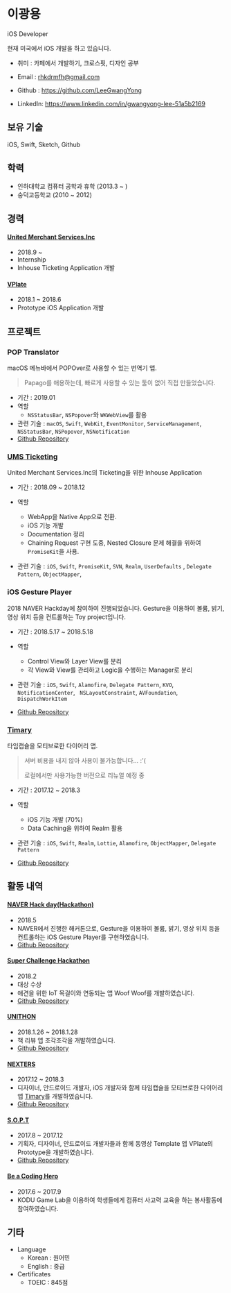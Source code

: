 # 이광용

iOS Developer

현재 미국에서 iOS 개발을 하고 있습니다.

- 취미 : 카페에서 개발하기, 크로스핏, 디자인 공부

- Email : rhkdrmfh@gmail.com
- Github : https://github.com/LeeGwangYong
- LinkedIn: https://www.linkedin.com/in/gwangyong-lee-51a5b2169

## 보유 기술

iOS, Swift, Sketch, Github

## 학력

- 인하대학교 컴퓨터 공학과 휴학 (2013.3 ~ )
- 숭덕고등학교 (2010 ~ 2012)

## 경력

#### [United Merchant Services.Inc ](http://www.unitedmerchant.com)

  - 2018.9 ~ 
  - Internship
  - Inhouse Ticketing Application 개발

#### [VPlate](https://www.vplate.io)

  - 2018.1 ~ 2018.6
  - Prototype iOS Application 개발

## 프로젝트

### POP Translator

macOS 메뉴바에서 POPOver로 사용할 수 있는 번역기 앱.

> Papago를 애용하는데, 빠르게 사용할 수 있는 툴이 없어 직접 만들었습니다.

- 기간 : 2019.01
- 역할 
  - `NSStatusBar`, `NSPopover`와 `WKWebView`를  활용
- 관련 기술 : `macOS`, `Swift`, `WebKit`, `EventMonitor`, `ServiceManagement`, `NSStatusBar`, `NSPopover`, `NSNotification`
- [Github Repository](https://github.com/LeeGwangYong/POP-Translator)

### [UMS Ticketing](https://itunes.apple.com/us/app/ums-employee/id1450179576?mt=8) 

United Merchant Services.Inc의 Ticketing을 위한 Inhouse Application

- 기간 : 2018.09 ~ 2018.12

- 역할 
  - WebApp을 Native App으로 전환. 
  - iOS 기능 개발
  - Documentation 정리
  - Chaining Request 구현 도중, Nested Closure 문제 해결을 위하여 `PromiseKit`을 사용.

- 관련 기술 : `iOS`, `Swift`, `PromiseKit`, `SVN`, `Realm`, `UserDefaults` , `Delegate Pattern`,  `ObjectMapper`, 

### iOS Gesture Player

2018 NAVER Hackday에 참여하여 진행되었습니다. Gesture을 이용하여 볼륨, 밝기, 영상 위치 등을 컨트롤하는 Toy project입니다.

- 기간 : 2018.5.17 ~ 2018.5.18

- 역할
  - Control View와 Layer View를 분리
  - 각 View와 View를 관리하고 Logic을 수행하는 Manager로 분리

- 관련 기술 : `iOS`, `Swift`, `Alamofire`, `Delegate Pattern`, `KVO`, `NotificationCenter`, ` NSLayoutConstraint`, `AVFoundation`, `DispatchWorkItem`

- [Github Repository](https://github.com/LeeGwangYong/iOS-GesturePlayer)

### [Timary](https://itunes.apple.com/kr/app/timary/id1357941605?mt=8)

타임캡슐을 모티브로한 다이어리 앱.

> 서버 비용을 내지 않아 사용이 불가능합니다… :'(
>
> 로컬에서만 사용가능한 버전으로 리뉴얼 예정 중

- 기간 : 2017.12 ~ 2018.3

- 역할
  - iOS 기능 개발 (70%)
  - Data Caching을 위하여 Realm 활용

- 관련 기술 : `iOS`, `Swift`, `Realm`, `Lottie`, `Alamofire`,  `ObjectMapper`, `Delegate Pattern`

- [Github Repository](https://github.com/LeeGwangYong/Diary)

## 활동 내역

#### [NAVER Hack day(Hackathon)](https://d2.naver.com/news/5277651)

- 2018.5
- NAVER에서 진행한 해커톤으로, Gesture을 이용하여 볼륨, 밝기, 영상 위치 등을 컨트롤하는 iOS Gesture Player를 구현하였습니다. 
- [Github Repository](https://github.com/LeeGwangYong/iOS-GesturePlayer)

#### [Super Challenge Hackathon](https://www.jobaba.net/evtIfo/dtl.do?seq=7202&sn=3)

- 2018.2
- 대상 수상
- 애견을 위한 IoT 목걸이와 연동되는 앱 Woof Woof를 개발하였습니다. 
- [Github Repository](https://github.com/LeeGwangYong/WOOFWOOF)

#### [UNITHON](https://www.facebook.com/unithonWithU/)

- 2018.1.26 ~ 2018.1.28
- 책 리뷰 앱 조각조각을 개발하였습니다. 
- [Github Repository](https://github.com/LeeGwangYong/UNITON)

#### [NEXTERS](http://teamnexters.com)

- 2017.12 ~ 2018.3
- 디자이너, 안드로이드 개발자, iOS 개발자와 함께 타임캡슐을 모티브로한 다이어리 앱 [Timary](https://itunes.apple.com/kr/app/timary/id1357941605?mt=8)를 개발하였습니다. 
- [Github Repository](https://github.com/LeeGwangYong/Diary)

#### [S.O.P.T](http://sopt.org/wp/)

- 2017.8 ~ 2017.12
- 기획자, 디자이너, 안드로이드 개발자들과 함께 동영상 Template 앱 VPlate의 Prototype을 개발하였습니다. 
- [Github Repository](https://github.com/LeeGwangYong/VPLATE)

#### [Be a Coding Hero](http://www.jakorea.org/front/community/user/noticeview.do?seq=699&pseq=&searchText=be+a+coding&cPage=1&flag=&navDepth1=1&navDepth2=1&board_subtype=)

- 2017.6 ~ 2017.9
- KODU Game Lab을 이용하여 학생들에게 컴퓨터 사고력 교육을 하는 봉사활동에 참여하였습니다.

## 기타

- Language
  - Korean : 원어민
  - English : 중급
- Certificates
  - TOEIC : 845점
